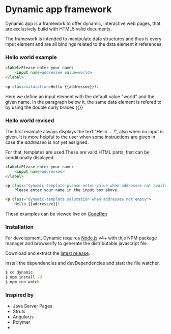 # Dynamic app framework


Dynamic app is a framework to offer dynamic, interactive web pages, that are exclusively build with HTML5 valid documents.

The framework is intended to manipulate data structures and thus is every input element and are all bindings related to the data element it references.

### Hello world example
```html
<label>Please enter your name:
	<input name=addressee value=world>
</label>
		
<p class=salutation>Hello {﻿{addressee}﻿}!.
```
Here we define an input element with the default value "world" and the given name. In the paragraph below it, the same data element is refered to by using the double curly braces {﻿{}﻿}

### Hello world revised

The first example always displays the text "Hello ... !", also when no input is given. It is more helpful to the user when some instructions are given in case the _addressee_ is not yet assigned.

For that, templates are used.These are valid HTML parts, that can be conditionally displayed.

```html
<label>Please enter your name:
	<input name=addressee>
</label>

<p class="dynamic-template please-enter-value when addressee not available">
	Please enter your name in the input box above.

<p class="dynamic-template salutation when addressee not empty">
	Hello {﻿{addressee}﻿}!
```

These examples can be viewed live on [CodePen](http://codepen.io/HaKr/pen/zNYgMR)

### Installation

For development, Dynamic requires [Node.js](https://nodejs.org/) v4+ with thje NPM package manager and browserify to generate the distributable javascript file.

Download and extract the [latest release](https://github.com/HaKr/dynamic).

Install the dependencies and devDependencies and start the file watcher.

```sh
$ cd dynamic
$ npm install -d
$ npm run watch
```


### Inspired by
 - Java Server Pages
 - Struts
 - Angular.js
 - Polymer
 - <template> tag

### Todos

 - Write more Tests
 - Real formula parser
 - Clean modules 

License
----
MIT
